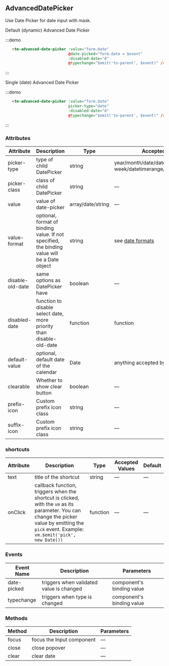 <script>
  module.exports = {
    data() {
      return {
        form: {
          date: null
        }
      };
    },
    methods: {
      d(date) {
        // console.log("D", date);
        return false;
      }
    }
  };
</script>

<style>
  .tm-picker-panel__content {
      margin: 0;
      padding: 16px 0;
  }
    
  .tm-picker-panel__content table {
      table-layout: fixed;
      width: 100%;
   }
</style>

## AdvancedDatePicker

Use Date Picker for date input with mask.

Default (dynamic) Advanced Date Picker

:::demo

```html
   <tm-advanced-date-picker :value="form.date"
                            @date-picked="form.date = $event"
                            :disabled-date="d"
                            @typechange="$emit('to-parent', $event)" />
```
:::

Single (date) Advanced Date Picker

:::demo

```html
   <tm-advanced-date-picker :value="form.date"
                            picker-type="date"
                            :disabled-date="d"
                            @typechange="$emit('to-parent', $event)" />
```
:::

### Attributes
| Attribute      | Description          | Type      | Accepted Values       | Default  |
|---------- |-------------- |---------- |--------------------------------  |-------- |
| picker-type | type of child DatePicker | string | year/month/date/datetime/ week/datetimerange/daterange/dynamic | dynamic |
| picker-class | class of child DatePicker | string | — | child-picker |
| value | value of date-picker | array/date/string | — | null |
| value-format | optional, format of binding value. If not specified, the binding value will be a Date object | string | see [date formats](#/en-US/component/date-picker#date-formats) | — |
| disable-old-date | same options as DatePicker have | boolean | — | true |
| disabled-date | function to disable select date, more priority than disable-old-date | function | function | null |
| default-value | optional, default date of the calendar | Date | anything accepted by `new Date()` | — |
| clearable | Whether to show clear button | boolean | — | true |
| prefix-icon | Custom prefix icon class | string | — | calendar |
| suffix-icon | Custom prefix icon class | string | — |  — |

### shortcuts
| Attribute      | Description          | Type      | Accepted Values       | Default  |
|---------- |-------------- |---------- |--------------------------------  |-------- |
| text | title of the shortcut | string | — | — |
| onClick | callback function, triggers when the shortcut is clicked, with the `vm` as its parameter. You can change the picker value by emitting the `pick` event. Example: `vm.$emit('pick', new Date())`| function | — | — |


### Events
| Event Name | Description | Parameters |
|---------|--------|---------|
| date-picked | triggers when validated value is changed | component's binding value |
| typechange | triggers when type is changed | component's binding value |

### Methods
| Method | Description | Parameters |
|------|--------|-------|
| focus | focus the Input component | — |
| close | close popover | — |
| clear | clear date | — |

